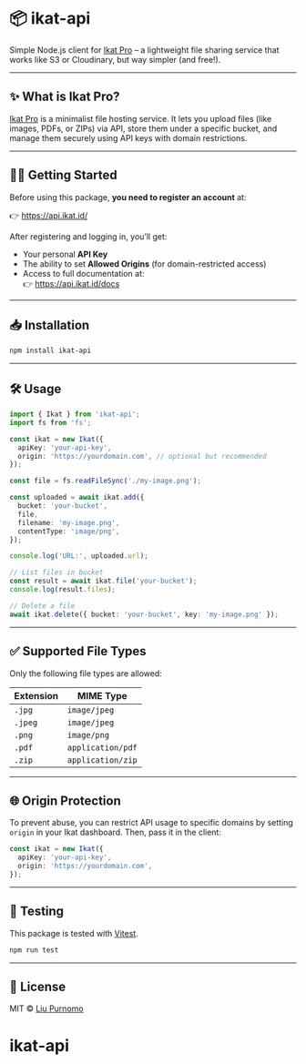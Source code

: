 # 📦 ikat-api

Simple Node.js client for [Ikat Pro](https://ikat.id) – a lightweight file sharing service that works like S3 or Cloudinary, but way simpler (and free!).

---

## ✨ What is Ikat Pro?

[Ikat Pro](https://ikat.id) is a minimalist file hosting service. It lets you upload files (like images, PDFs, or ZIPs) via API, store them under a specific bucket, and manage them securely using API keys with domain restrictions.

---

## 🧑‍💻 Getting Started

Before using this package, **you need to register an account** at:

👉 https://api.ikat.id/

After registering and logging in, you’ll get:
- Your personal **API Key**
- The ability to set **Allowed Origins** (for domain-restricted access)
- Access to full documentation at:  
  👉 https://api.ikat.id/docs

---

## 📥 Installation

```bash
npm install ikat-api
````

---

## 🛠️ Usage

```ts
import { Ikat } from 'ikat-api';
import fs from 'fs';

const ikat = new Ikat({
  apiKey: 'your-api-key',
  origin: 'https://yourdomain.com', // optional but recommended
});

const file = fs.readFileSync('./my-image.png');

const uploaded = await ikat.add({
  bucket: 'your-bucket',
  file,
  filename: 'my-image.png',
  contentType: 'image/png',
});

console.log('URL:', uploaded.url);

// List files in bucket
const result = await ikat.file('your-bucket');
console.log(result.files);

// Delete a file
await ikat.delete({ bucket: 'your-bucket', key: 'my-image.png' });
```

---

## ✅ Supported File Types

Only the following file types are allowed:

| Extension | MIME Type         |
| --------- | ----------------- |
| `.jpg`    | `image/jpeg`      |
| `.jpeg`   | `image/jpeg`      |
| `.png`    | `image/png`       |
| `.pdf`    | `application/pdf` |
| `.zip`    | `application/zip` |

---

## 🌐 Origin Protection

To prevent abuse, you can restrict API usage to specific domains by setting `origin` in your Ikat dashboard. Then, pass it in the client:

```ts
const ikat = new Ikat({
  apiKey: 'your-api-key',
  origin: 'https://yourdomain.com',
});
```

---

## 🧪 Testing

This package is tested with [Vitest](https://vitest.dev/).

```bash
npm run test
```

---

## 📄 License

MIT © [Liu Purnomo](https://liupurnomo.com)
# ikat-api
